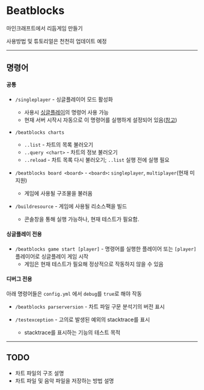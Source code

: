 # Beatblocks
마인크래프트에서 리듬게임 만들기

사용방법 및 튜토리얼은 천천히 업데이트 예정

-----

## 명령어

#### 공통

- `/singleplayer` - 싱글플레이어 모드 활성화
  - 사용시 [싱글플레이](README.md?readme=1#싱글플레이-전용)의 명령어 사용 가능
  - 현재 서버 시작시 자동으로 이 명령어를 실행하게 설정되어 있음([참고](src/main/java/net/spacedvoid/beatblocks/common/events/ServerLoadedEvent.java#L11))
  
- `/beatblocks charts`
  - `..list` - 차트의 목록 불러오기
  - `..query <chart>` - 차트의 정보 불러오기
  - `..reload` - 차트 목록 다시 불러오기; `..list` 실행 전에 실행 필요
  
- `/beatblocks board <board>` - `<board>`**:** `singleplayer`, `multiplayer`(현재 미지원) 
  - 게임에 사용될 구조물을 불러옴
  
- `/buildresource` - 게임에 사용될 리소스팩을 빌드
  - 콘솔창을 통해 실행 가능하나, 현재 테스트가 필요함.
  
 #### 싱글플레이 전용
 - `/beatblocks game start [player]` - 명령어를 실행한 플레이어 또는 `[player]` 플레이어로 싱글플레이 게임 시작
   - 게임은 현재 테스트가 필요해 정상적으로 작동하지 않을 수 있음
   
#### 디버그 전용
아래 명령어들은 `config.yml` 에서 `debug`를 `true`로 해야 작동

- `/beatblocks parserversion` - 차트 파일 구문 분석기의 버전 표시

- `/testexception` - 고의로 발생된 예외의 stacktrace를 표시
  - stacktrace를 표시하는 기능의 테스트 목적
  
-----  

## TODO

- 차트 파일의 구조 설명
- 차트 파일 및 음악 파일을 저장하는 방법 설명
